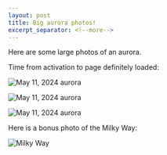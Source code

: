```yaml
---
layout: post
title: Big aurora photos!
excerpt_separator: <!--more-->
---
```


Here are some large photos of an aurora.
<!--more-->

Time from activation to page definitely loaded: <span id="load-time"></span>

![May 11, 2024 aurora](/assets/images/aurora/20240511-aurora-01.jpg)

![May 11, 2024 aurora](/assets/images/aurora/20240511-aurora-02.jpg)

![May 11, 2024 aurora](/assets/images/aurora/20240511-aurora-03.jpg)

Here is a bonus photo of the Milky Way:

![Milky Way](/assets/images/astro/20230514-milky-way.jpg)

<script type="text/javascript">
    if (document.prerendering) {
        document.addEventListener(
            "prerenderingchange",
            () => requestAnimationFrame(renderLoadTime),
            { once: true },
        );
    }
    else {
        requestAnimationFrame(renderLoadTime);
    }

    // This isn't exactly the "load time", but it's as close to it as I can get
    // for the purposes of this demo, because it's hard to work out when a page
    // has finished painting!
    // Print the time since this page was activated, which is 0 if not
    // prerendered and the timestamp of activation if it was prerendered/in the
    // process of prerendering, keep going until the load event has been fired.
    function renderLoadTime() {
        var navPerformanceEntry = window.performance.getEntriesByType("navigation")[0];
        var now = window.performance.now();
        var loadTime = now - navPerformanceEntry.activationStart;
        document.getElementById("load-time").textContent = (loadTime/1000).toFixed(3);
        if (!!navPerformanceEntry.loadEventEnded && navPerformanceEntry.loadEventEnded < now) {
            requestAnimationFrame(() => renderLoadTime());
        }
    }
</script>

